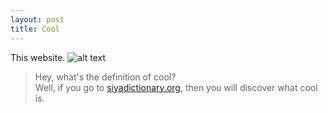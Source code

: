 ```yaml
---
layout: post
title: Cool
---
```

This website. 
![alt text](https://i.ytimg.com/vi/Ge_22K0UTIY/maxresdefault.jpg "This site is even cooler than these pro fidget spinner sticks!")

> Hey, what's the definition of cool?  
> Well, if you go to [siyadictionary.org](http://siyadictionary.org/), then you will discover what cool is. 
